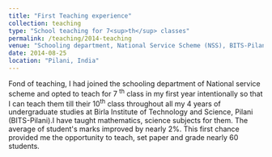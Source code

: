 ```yaml
---
title: "First Teaching experience"
collection: teaching
type: "School teaching for 7<sup>th</sup> classes"
permalink: /teaching/2014-teaching
venue: "Schooling department, National Service Scheme (NSS), BITS-Pilani"
date: 2014-08-25
location: "Pilani, India"
---
```


Fond of teaching, I had joined the schooling department of National service scheme and opted to teach for 7
<sup>th</sup> class in my first year intentionally so that I can teach them till their 10<sup>th</sup> class
 throughout all my 4 years of undergraduate studies at Birla Institute of Technology and Science, Pilani (BITS-Pilani).I 
 have taught mathematics, science subjects for them. The average of student's marks improved by nearly 2%. 
This first chance provided me the opportunity to teach, set paper and grade nearly 60 students. 